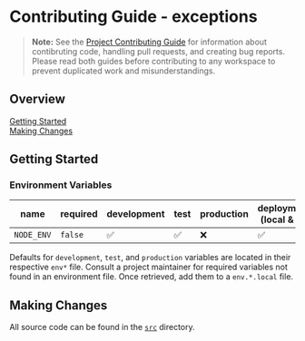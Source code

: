 # Contributing Guide - exceptions

> **Note:** See the [Project Contributing Guide](../../CONTRIBUTING.md) for
> information about contibruting code, handling pull requests, and creating bug
> reports. Please read both guides before contributing to any workspace to
> prevent duplicated work and misunderstandings.

## Overview

[Getting Started](#getting-started)  
[Making Changes](#making-changes)

## Getting Started

### Environment Variables

| name       | required | development        | test               | production | deployment (local & ci) |
| ---------- | -------- | ------------------ | ------------------ | ---------- | ----------------------- |
| `NODE_ENV` | `false`  | :white_check_mark: | :white_check_mark: | :x:        | :white_check_mark:      |

Defaults for `development`, `test`, and `production` variables are located in
their respective `env*` file. Consult a project maintainer for required
variables not found in an environment file. Once retrieved, add them to a
`env.*.local` file.

## Making Changes

All source code can be found in the [`src`](src/) directory.
